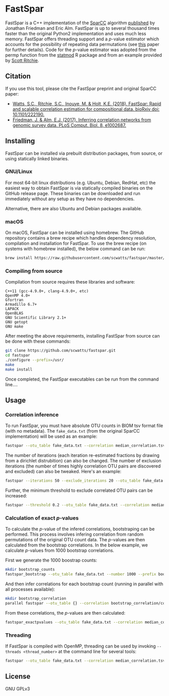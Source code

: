 # FastSpar
FastSpar is a C++ implementation of the [SparCC](https://bitbucket.org/yonatanf/sparcc) algorithm [published](http://journals.plos.org/ploscompbiol/article?id=10.1371/journal.pcbi.1002687) by Jonathan Friedman and Eric Alm. FastSpar is up to several thousand times faster than the original Python2 implementation and uses much less memory. FastSpar offers threading support and a *p*-value estimator which accounts for the possibility of repeating data permutations (see [this](https://arxiv.org/pdf/1603.05766.pdf) paper for further details). Code for the *p*-value estimator was adopted from the permp function from the [statmod](https://cran.r-project.org/web/packages/statmod/index.html) R package and from an example provided by [Scott Ritchie](https://github.com/sritchie73).


## Citation
If you use this tool, please cite the FastSpar preprint and original SparCC paper:
* [Watts, S.C., Ritchie, S.C., Inouye, M. & Holt, K.E. (2018). FastSpar: Rapid and scalable correlation estimation for compositional data. bioRxiv doi: 10.1101/222190.](https://www.biorxiv.org/content/early/2018/03/03/272583)
* [Friedman, J. & Alm, E.J. (2017). Inferring correlation networks from genomic survey data. PLoS Comput. Biol. 8, e1002687.](http://journals.plos.org/ploscompbiol/article?id=10.1371/journal.pcbi.1002687)


## Installing
FastSpar can be installed via prebuilt distribution packages, from source, or using statically linked binaries.


### GNU/Linux
For most 64-bit linux distributions (e.g. Ubuntu, Debian, RedHat, etc) the easiest way to obtain FastSpar is via statically compiled binaries on the GitHub release page. These binaries can be downloaded and run immediately without any setup as they have no dependencies.

Alternative, there are also Ubuntu and Debian packages available.


### macOS
On macOS, FastSpar can be installed using homebrew. The GitHub repository contains a brew recipe which handles dependency resolution, compilation and installation for FastSpar. To use the brew recipe (on systems with homebrew installed), the below command can be run:
```bash
brew install https://raw.githubusercontent.com/scwatts/fastspar/master/scripts/fastspar.rb
```

### Compiling from source
Compilation from source requires these libraries and software:
```
C++11 (gcc-4.9.0+, clang-4.9.0+, etc)
OpenMP 4.0+
Gfortran
Armadillo 6.7+
LAPACK
OpenBLAS
GNU Scientific Library 2.1+
GNU getopt
GNU make
```

After meeting the above requirements, installing FastSpar from source can be done with these commands:
```bash
git clone https://github.com/scwatts/fastspar.git
cd fastspar
./configure --prefix=/usr/
make
make install
```
Once completed, the FastSpar executables can be run from the command line....


## Usage
### Correlation inference
To run FastSpar, you must have absolute OTU counts in BIOM tsv format file (with no metadata). The `fake_data.txt` (from the original SparCC implementation) will be used as an example:

```bash
fastspar --otu_table fake_data.txt --correlation median_correlation.tsv --covariance median_covariance.tsv
```

The number of iterations (each iteration re-estimated fractions by drawing from a dirichlet distrubition) can also be changed. The number of exclusion iterations (the number of times highly correlation OTU pairs are discovered and excluded) can also be tweaked. Here's an example:

```bash
fastspar --iterations 50 --exclude_iterations 20 --otu_table fake_data.txt --correlation median_correlation.tsv --covariance median_covariance.tsv
```

Further, the minimum threshold to exclude correlated OTU pairs can be increased:
```bash
fastspar --threshold 0.2 --otu_table fake_data.txt --correlation median_correlation.tsv --covariance median_covariance.tsv
```


### Calculation of exact *p*-values
To calculate the *p*-value of the infered correlations, bootstraping can be performed. This process involves infering correlation from random permutations of the original OTU count data. The *p*-values are then calculated from the bootstrap correlations. In the below example, we calculate *p*-values from 1000 bootstrap correlations.


First we generate the 1000 boostrap counts:

```bash
mkdir bootstrap_counts
fastspar_bootstrap --otu_table fake_data.txt --number 1000 --prefix bootstrap_counts/fake_data
```

And then infer correlations for each bootstrap count (running in parallel with all processes available):

```bash
mkdir bootstrap_correlation
parallel fastspar --otu_table {} --correlation bootstrap_correlation/cor_{/} --covariance bootstrap_correlation/cov_{/} -i 5 ::: bootstrap_counts/*
```

From these correlations, the *p*-values are then calculated:
```bash
fastspar_exactpvalues --otu_table fake_data.txt --correlation median_correlation.tsv --prefix bootstrap_correlation/cor_fake_data_ --permutations 1000 --outfile pvalues.tsv
```


### Threading
If FastSpar is compiled with OpenMP, threading can be used by invoking `--threads <thread_number>` at the command line for several tools:
```bash
fastspar --otu_table fake_data.txt --correlation median_correlation.tsv --covariance median_covariance.tsv --iterations 50 --threads 10
```

## License
GNU GPLv3

